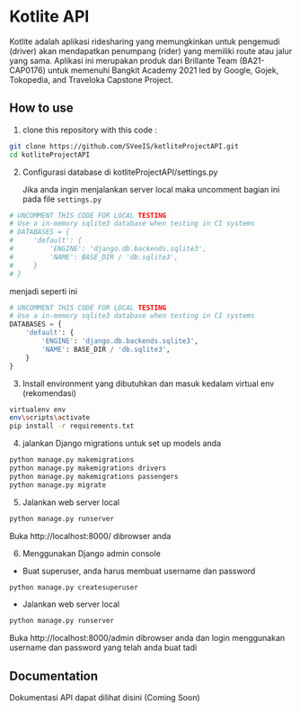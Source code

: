 # Kotlite API

Kotlite adalah aplikasi ridesharing yang memungkinkan untuk pengemudi (driver) akan mendapatkan penumpang (rider) yang memiliki route atau jalur yang sama. Aplikasi ini merupakan produk dari Brillante Team (BA21-CAP0176) untuk memenuhi Bangkit Academy 2021 led by Google, Gojek, Tokopedia, and Traveloka Capstone Project.

## How to use

1. clone this repository with this code :

```bash
git clone https://github.com/SVeeIS/kotliteProjectAPI.git
cd kotliteProjectAPI
```

2. Configurasi database di kotliteProjectAPI/settings.py

   Jika anda ingin menjalankan server local maka uncomment bagian ini pada file `settings.py`

```python
# UNCOMMENT THIS CODE FOR LOCAL TESTING
# Use a in-memory sqlite3 database when testing in CI systems
# DATABASES = {
#     'default': {
#         'ENGINE': 'django.db.backends.sqlite3',
#         'NAME': BASE_DIR / 'db.sqlite3',
#     }
# }
```

menjadi seperti ini

```python
# UNCOMMENT THIS CODE FOR LOCAL TESTING
# Use a in-memory sqlite3 database when testing in CI systems
DATABASES = {
    'default': {
        'ENGINE': 'django.db.backends.sqlite3',
        'NAME': BASE_DIR / 'db.sqlite3',
    }
}
```

3. Install environment yang dibutuhkan dan masuk kedalam virtual env (rekomendasi)

```bash
virtualenv env
env\scripts\activate
pip install -r requirements.txt
```

4. jalankan Django migrations untuk set up models anda

```bash
python manage.py makemigrations
python manage.py makemigrations drivers
python manage.py makemigrations passengers
python manage.py migrate
```

5. Jalankan web server local

```bash
python manage.py runserver
```

Buka http://localhost:8000/ dibrowser anda

6. Menggunakan Django admin console

- Buat superuser, anda harus membuat username dan password

```bash
python manage.py createsuperuser
```

- Jalankan web server local

```bash
python manage.py runserver
```

Buka http://localhost:8000/admin dibrowser anda dan login menggunakan username dan password yang telah anda buat tadi

## Documentation

Dokumentasi API dapat dilihat disini (Coming Soon)
